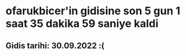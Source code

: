 # ofarukbicer'in gidisine son 5 gun 1 saat 35 dakika 59 saniye kaldi

## Gidis tarihi: 30.09.2022 :(